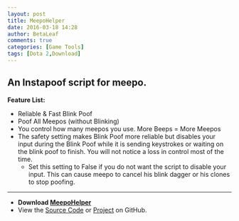 ```yaml
---
layout: post
title: MeepoHelper
date: 2016-03-18 14:28
author: BetaLeaf
comments: true
categories: [Game Tools]
tags: [Dota 2,Download]
---
```

## An Instapoof script for meepo.  

**Feature List:**  

  * Reliable & Fast Blink Poof  
  * Poof All Meepos (without Blinking)  
  * You control how many meepos you use. More Beeps = More Meepos  
  * The safety setting makes Blink Poof more reliable but disables your input during the Blink Poof while it is sending keystrokes or waiting on the blink poof to finish. You will not notice a loss in control most of the time.  
    * Set this setting to False if you do not want the script to disable your input. This can cause meepo to cancel his blink dagger or his clones to stop poofing.  

---  

  * **Download [MeepoHelper](https://github.com/BetaLeaf/MeepoHelper/blob/master/MeepoHelper.exe?raw=true)**  
  * View the [Source Code](https://github.com/BetaLeaf/MeepoHelper/blob/master/MeepoHelper.au3) or [Project](https://github.com/BetaLeaf/MeepoHelper) on GitHub.  